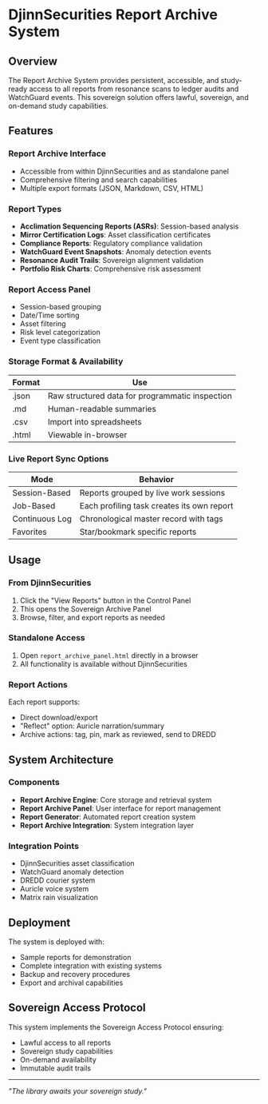 # DjinnSecurities Report Archive System

## Overview

The Report Archive System provides persistent, accessible, and study-ready access to all reports from resonance scans to ledger audits and WatchGuard events. This sovereign solution offers lawful, sovereign, and on-demand study capabilities.

## Features

### Report Archive Interface
- Accessible from within DjinnSecurities and as standalone panel
- Comprehensive filtering and search capabilities
- Multiple export formats (JSON, Markdown, CSV, HTML)

### Report Types
- **Acclimation Sequencing Reports (ASRs)**: Session-based analysis
- **Mirror Certification Logs**: Asset classification certificates
- **Compliance Reports**: Regulatory compliance validation
- **WatchGuard Event Snapshots**: Anomaly detection events
- **Resonance Audit Trails**: Sovereign alignment validation
- **Portfolio Risk Charts**: Comprehensive risk assessment

### Report Access Panel
- Session-based grouping
- Date/Time sorting
- Asset filtering
- Risk level categorization
- Event type classification

### Storage Format & Availability
| Format | Use |
|--------|-----|
| .json | Raw structured data for programmatic inspection |
| .md | Human-readable summaries |
| .csv | Import into spreadsheets |
| .html | Viewable in-browser |

### Live Report Sync Options
| Mode | Behavior |
|------|----------|
| Session-Based | Reports grouped by live work sessions |
| Job-Based | Each profiling task creates its own report |
| Continuous Log | Chronological master record with tags |
| Favorites | Star/bookmark specific reports |

## Usage

### From DjinnSecurities
1. Click the "View Reports" button in the Control Panel
2. This opens the Sovereign Archive Panel
3. Browse, filter, and export reports as needed

### Standalone Access
1. Open `report_archive_panel.html` directly in a browser
2. All functionality is available without DjinnSecurities

### Report Actions
Each report supports:
- Direct download/export
- "Reflect" option: Auricle narration/summary
- Archive actions: tag, pin, mark as reviewed, send to DREDD

## System Architecture

### Components
- **Report Archive Engine**: Core storage and retrieval system
- **Report Archive Panel**: User interface for report management
- **Report Generator**: Automated report creation system
- **Report Archive Integration**: System integration layer

### Integration Points
- DjinnSecurities asset classification
- WatchGuard anomaly detection
- DREDD courier system
- Auricle voice system
- Matrix rain visualization

## Deployment

The system is deployed with:
- Sample reports for demonstration
- Complete integration with existing systems
- Backup and recovery procedures
- Export and archival capabilities

## Sovereign Access Protocol

This system implements the Sovereign Access Protocol ensuring:
- Lawful access to all reports
- Sovereign study capabilities
- On-demand availability
- Immutable audit trails

---

*"The library awaits your sovereign study."*
